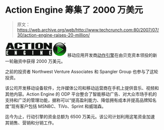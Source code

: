 # Action Engine 筹集了 2000 万美元

> 原文：<https://web.archive.org/web/http://www.techcrunch.com:80/2007/07/30/action-engine-raises-20-million/>

[![actionengine.jpg](img/4c8fc735ac7831b15676b0ed7a9eb3b9.png)](https://web.archive.org/web/20140122064359/http://www.crunchbase.com/company/actionengine/) 移动应用开发商[动作引擎](https://web.archive.org/web/20140122064359/http://www.crunchbase.com/company/actionengine)在由贝克资本领投的新一轮融资中获得 2000 万美元。

之前的投资者 Northwest Venture Associates 和 Spangler Group 也参与了这轮投资。

该公司开发移动设备软件，允许媒体公司和移动运营商在手机上提供音乐、视频和其他内容。Action Engine 的 ODP 平台整合了智能移动广告、对大众市场手机的支持和广泛的管理功能，据称可以“提高盈利能力、降低拥有成本并提高品牌知名度”现有客户包括 MSNBC、TiVo、Sprint 和威瑞森。

迄今为止，行动引擎的资金总额为 6500 万美元。该公司计划利用这笔资金加速其销售、营销和分销工作。